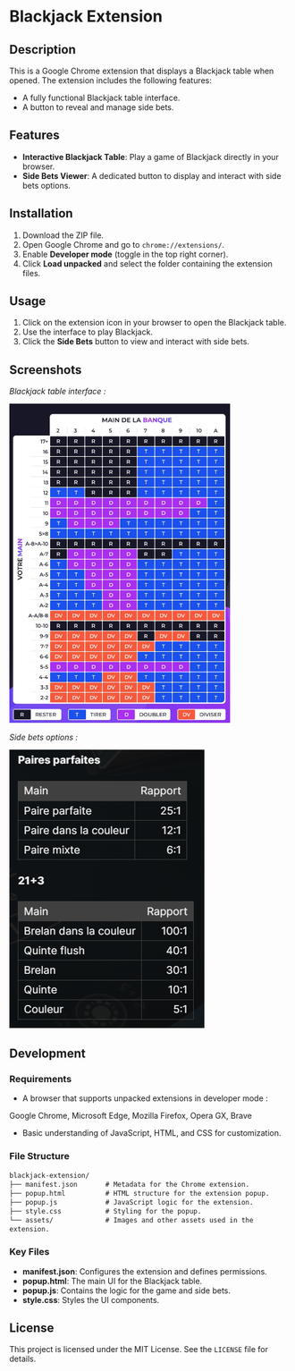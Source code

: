 # Blackjack Extension

## Description

This is a Google Chrome extension that displays a Blackjack table when opened. The extension includes the following features:
- A fully functional Blackjack table interface.
- A button to reveal and manage side bets.

## Features

- **Interactive Blackjack Table**: Play a game of Blackjack directly in your browser.
- **Side Bets Viewer**: A dedicated button to display and interact with side bets options.

## Installation

1. Download the ZIP file.
2. Open Google Chrome and go to `chrome://extensions/`.
3. Enable **Developer mode** (toggle in the top right corner).
4. Click **Load unpacked** and select the folder containing the extension files.

## Usage

1. Click on the extension icon in your browser to open the Blackjack table.
2. Use the interface to play Blackjack.
3. Click the **Side Bets** button to view and interact with side bets.

## Screenshots

*Blackjack table interface :*

![Blackjack Table](bj.png)

*Side bets options :*

![Side Bets Viewer](sidebet.png)


## Development

### Requirements
- A browser that supports unpacked extensions in developer mode : 

Google Chrome, Microsoft Edge, Mozilla Firefox, Opera GX, Brave
- Basic understanding of JavaScript, HTML, and CSS for customization.


### File Structure
```
blackjack-extension/
├── manifest.json       # Metadata for the Chrome extension.
├── popup.html          # HTML structure for the extension popup.
├── popup.js            # JavaScript logic for the extension.
├── style.css           # Styling for the popup.
└── assets/             # Images and other assets used in the extension.
```

### Key Files
- **manifest.json**: Configures the extension and defines permissions.
- **popup.html**: The main UI for the Blackjack table.
- **popup.js**: Contains the logic for the game and side bets.
- **style.css**: Styles the UI components.


## License

This project is licensed under the MIT License. See the `LICENSE` file for details.
